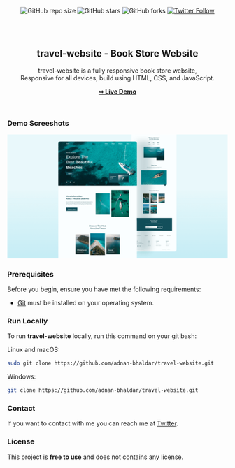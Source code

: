 <div align="center">
  
  ![GitHub repo size](https://img.shields.io/github/repo-size/adnan-bhaldar/travel-website)
  ![GitHub stars](https://img.shields.io/github/stars/adnan-bhaldar/travel-website?style=social)
  ![GitHub forks](https://img.shields.io/github/forks/adnan-bhaldar/travel-website?style=social)
[![Twitter Follow](https://img.shields.io/twitter/follow/Adnan__Bhaldar?style=social)](https://twitter.com/intent/follow?screen_name=Adnan__Bhaldar)

  <br />
  <br />

  <h2 align="center">travel-website - Book Store Website</h2>

  travel-website is a fully responsive book store website, <br />Responsive for all devices, build using HTML, CSS, and JavaScript.

  <a href="https://adnan-bhaldar.github.io/travel-website/"><strong>➥ Live Demo</strong></a>

</div>

<br />

### Demo Screeshots

![Travel Website Desktop Demo](./readme-images/desktop.png "Desktop Demo")

### Prerequisites

Before you begin, ensure you have met the following requirements:

* [Git](https://git-scm.com/downloads "Download Git") must be installed on your operating system.

### Run Locally

To run **travel-website** locally, run this command on your git bash:

Linux and macOS:

```bash
sudo git clone https://github.com/adnan-bhaldar/travel-website.git
```

Windows:

```bash
git clone https://github.com/adnan-bhaldar/travel-website.git
```

### Contact

If you want to contact with me you can reach me at [Twitter](https://www.twitter.com/Adnan__Bhaldar).

### License

This project is **free to use** and does not contains any license.

